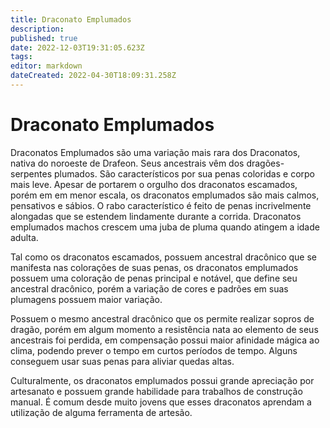 ```yaml
---
title: Draconato Emplumados
description: 
published: true
date: 2022-12-03T19:31:05.623Z
tags: 
editor: markdown
dateCreated: 2022-04-30T18:09:31.258Z
---
```


<!-- SUBTITLE: Visão geral sobre Draconato Emplumados -->

# Draconato Emplumados
Draconatos Emplumados são uma variação mais rara dos Draconatos, nativa do noroeste de Drafeon. Seus ancestrais vêm dos dragões-serpentes plumados. São característicos por sua penas coloridas e corpo mais leve. Apesar de portarem o orgulho dos draconatos escamados, porém em em menor escala, os draconatos emplumados são mais calmos, pensativos e sábios. O rabo característico é feito de penas incrivelmente alongadas que se estendem lindamente durante a corrida. Draconatos emplumados machos crescem uma juba de pluma quando atingem a idade adulta. 

Tal como os draconatos escamados, possuem ancestral dracônico que se manifesta nas colorações de suas penas, os draconatos emplumados possuem uma coloração de penas principal e notável, que define seu ancestral dracônico, porém a variação de cores e padrões em suas plumagens possuem maior variação.

Possuem o mesmo ancestral dracônico que os permite realizar sopros de dragão, porém em algum momento a resistência nata ao elemento de seus ancestrais foi perdida, em compensação possui maior afinidade mágica ao clima, podendo prever o tempo em curtos períodos de tempo. Alguns conseguem usar suas penas para aliviar quedas altas. 

Culturalmente, os draconatos emplumados possui grande apreciação por artesanato e possuem grande habilidade para trabalhos de construção manual. É comum desde muito jovens que esses draconatos aprendam a utilização de alguma ferramenta de artesão.


